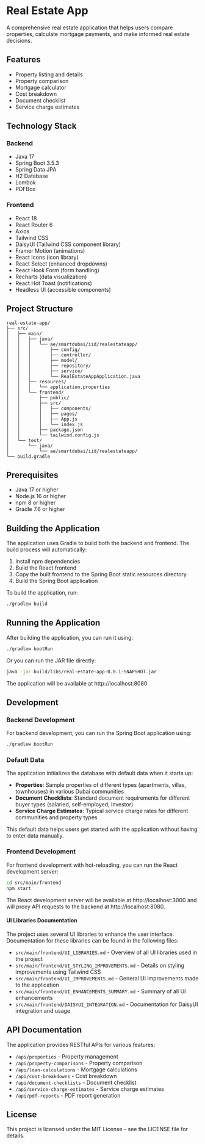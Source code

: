 # Real Estate App

A comprehensive real estate application that helps users compare properties, calculate mortgage payments, and make informed real estate decisions.

## Features

- Property listing and details
- Property comparison
- Mortgage calculator
- Cost breakdown
- Document checklist
- Service charge estimates

## Technology Stack

### Backend
- Java 17
- Spring Boot 3.5.3
- Spring Data JPA
- H2 Database
- Lombok
- PDFBox

### Frontend
- React 18
- React Router 6
- Axios
- Tailwind CSS
- DaisyUI (Tailwind CSS component library)
- Framer Motion (animations)
- React Icons (icon library)
- React Select (enhanced dropdowns)
- React Hook Form (form handling)
- Recharts (data visualization)
- React Hot Toast (notifications)
- Headless UI (accessible components)

## Project Structure

```
real-estate-app/
├── src/
│   ├── main/
│   │   ├── java/
│   │   │   └── ae/smartdubai/iid/realestateapp/
│   │   │       ├── config/
│   │   │       ├── controller/
│   │   │       ├── model/
│   │   │       ├── repository/
│   │   │       ├── service/
│   │   │       └── RealEstateAppApplication.java
│   │   ├── resources/
│   │   │   └── application.properties
│   │   └── frontend/
│   │       ├── public/
│   │       ├── src/
│   │       │   ├── components/
│   │       │   ├── pages/
│   │       │   ├── App.js
│   │       │   └── index.js
│   │       ├── package.json
│   │       └── tailwind.config.js
│   └── test/
│       └── java/
│           └── ae/smartdubai/iid/realestateapp/
└── build.gradle
```

## Prerequisites

- Java 17 or higher
- Node.js 16 or higher
- npm 8 or higher
- Gradle 7.6 or higher

## Building the Application

The application uses Gradle to build both the backend and frontend. The build process will automatically:

1. Install npm dependencies
2. Build the React frontend
3. Copy the built frontend to the Spring Boot static resources directory
4. Build the Spring Boot application

To build the application, run:

```bash
./gradlew build
```

## Running the Application

After building the application, you can run it using:

```bash
./gradlew bootRun
```

Or you can run the JAR file directly:

```bash
java -jar build/libs/real-estate-app-0.0.1-SNAPSHOT.jar
```

The application will be available at http://localhost:8080

## Development

### Backend Development

For backend development, you can run the Spring Boot application using:

```bash
./gradlew bootRun
```

### Default Data

The application initializes the database with default data when it starts up:

- **Properties**: Sample properties of different types (apartments, villas, townhouses) in various Dubai communities
- **Document Checklists**: Standard document requirements for different buyer types (salaried, self-employed, investor)
- **Service Charge Estimates**: Typical service charge rates for different communities and property types

This default data helps users get started with the application without having to enter data manually.

### Frontend Development

For frontend development with hot-reloading, you can run the React development server:

```bash
cd src/main/frontend
npm start
```

The React development server will be available at http://localhost:3000 and will proxy API requests to the backend at http://localhost:8080.

#### UI Libraries Documentation

The project uses several UI libraries to enhance the user interface. Documentation for these libraries can be found in the following files:

- `src/main/frontend/UI_LIBRARIES.md` - Overview of all UI libraries used in the project
- `src/main/frontend/UI_STYLING_IMPROVEMENTS.md` - Details on styling improvements using Tailwind CSS
- `src/main/frontend/UI_IMPROVEMENTS.md` - General UI improvements made to the application
- `src/main/frontend/UI_ENHANCEMENTS_SUMMARY.md` - Summary of all UI enhancements
- `src/main/frontend/DAISYUI_INTEGRATION.md` - Documentation for DaisyUI integration and usage

## API Documentation

The application provides RESTful APIs for various features:

- `/api/properties` - Property management
- `/api/property-comparisons` - Property comparison
- `/api/loan-calculations` - Mortgage calculations
- `/api/cost-breakdowns` - Cost breakdown
- `/api/document-checklists` - Document checklist
- `/api/service-charge-estimates` - Service charge estimates
- `/api/pdf-reports` - PDF report generation

## License

This project is licensed under the MIT License - see the LICENSE file for details.
